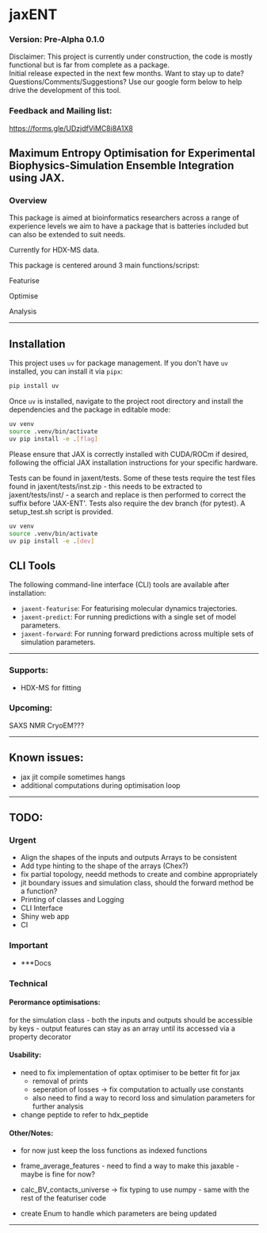 # jaxENT
### Version: Pre-Alpha 0.1.0 
Disclaimer: This project is currently under construction, the code is mostly functional but is far from complete as a package. \
Initial release expected in the next few months. Want to stay up to date? Questions/Comments/Suggestions? Use our google form below to help drive the development of this tool.

### Feedback and Mailing list: 
https://forms.gle/UDzjdfViMC8i8A1X8



## Maximum Entropy Optimisation for Experimental Biophysics-Simulation Ensemble Integration using JAX.


### Overview 
This package is aimed at bioinformatics researchers across a range of experience levels we aim to have a package that is batteries included but can also be extended to suit needs.

Currently for HDX-MS data.


This package is centered around 3 main functions/scripst:

Featurise

Optimise 

Analysis


---


## Installation

This project uses `uv` for package management. If you don't have `uv` installed, you can install it via `pipx`:

```bash
pip install uv
```

Once `uv` is installed, navigate to the project root directory and install the dependencies and the package in editable mode:

```bash
uv venv
source .venv/bin/activate
uv pip install -e .[flag]
```
Please ensure that JAX is correctly installed with CUDA/ROCm if desired, following the official JAX installation instructions for your specific hardware.



Tests can be found in jaxent/tests. Some of these tests require the test files found in jaxent/tests/inst.zip - this needs to be extracted to jaxent/tests/inst/ - a search and replace is then performed to correct the suffix before 'JAX-ENT'.
Tests also require the dev branch (for pytest).
A setup_test.sh script is provided.

```bash
uv venv
source .venv/bin/activate
uv pip install -e .[dev]
```




## CLI Tools

The following command-line interface (CLI) tools are available after installation:

*   `jaxent-featurise`: For featurising molecular dynamics trajectories.
*   `jaxent-predict`: For running predictions with a single set of model parameters.
*   `jaxent-forward`: For running forward predictions across multiple sets of simulation parameters.




---



### Supports:
- HDX-MS for fitting



### Upcoming:
SAXS
NMR
CryoEM???

---
## Known issues:

- jax jit compile sometimes hangs
- additional computations during optimisation loop



---



## TODO:

### Urgent

- Align the shapes of the inputs and outputs Arrays to be consistent
- Add type hinting to the shape of the arrays (Chex?)
- fix partial topology, needd methods to create and combine appropriately
- jit boundary issues and simulation class, should the forward method be a function?
- Printing of classes and Logging
- CLI Interface
- Shiny web app 
- CI

### Important

- ***Docs

### Technical

#### Perormance optimisations:
for the simulation class - both the inputs and outputs should be accessible by keys - output features can stay as an array until its accessed via a property decorator

#### Usability:

- need to fix implementation of optax optimiser to be better fit for jax 
    - removal of prints
    - seperation of losses -> fix computation to actually use constants
    - also need to find a way to record loss and simulation parameters for further analysis 
- change peptide to refer to hdx_peptide



#### Other/Notes:


- for now just keep the loss functions as indexed functions


- frame_average_features - need to find a way to make this jaxable - maybe is fine for now?

- calc_BV_contacts_universe -> fix typing to use numpy - same with the rest of the featuriser code

- create Enum to handle which parameters are being updated

---







